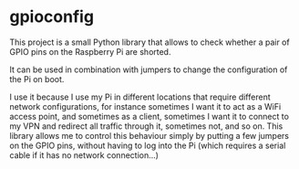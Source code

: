 # gpioconfig

This project is a small Python library that allows to check whether a pair of GPIO pins
on the Raspberry Pi are shorted.

It can be used in combination with jumpers to change the configuration of the Pi on boot.

I use it because I use my Pi in different locations that require different network
configurations, for instance sometimes I want it to act as a WiFi access point, and
sometimes as a client, sometimes I want it to connect to my VPN and redirect all traffic
through it, sometimes not, and so on. This library allows me to control this behaviour
simply by putting a few jumpers on the GPIO pins, without having to log into the Pi
(which requires a serial cable if it has no network connection...)

